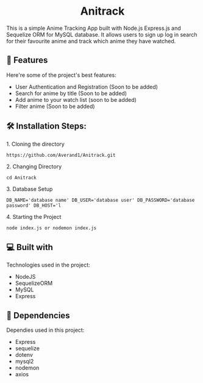 <h1 id="title" align="center">Anitrack</h1>

<p id="description">This is a simple Anime Tracking App built with Node.js Express.js and Sequelize ORM for MySQL database. It allows users to sign up log in search for their favourite anime and track which anime they have watched.</p>

  
  
<h2>🧐 Features</h2>

Here're some of the project's best features:

*   User Authentication and Registration (Soon to be added)
*   Search for anime by title (Soon to be added)
*   Add anime to your watch list (soon to be added)
*   Filter anime (Soon to be added)

<h2>🛠️ Installation Steps:</h2>

<p>1. Cloning the directory</p>

```
https://github.com/Averand1/Anitrack.git
```

<p>2. Changing Directory</p>

```
cd Anitrack
```

<p>3. Database Setup</p>

```
DB_NAME='database name' DB_USER='database user' DB_PASSWORD='database password' DB_HOST='l
```

<p>4. Starting the Project</p>

```
node index.js or nodemon index.js
```

  
  
<h2>💻 Built with</h2>

Technologies used in the project:

*   NodeJS
*   SequelizeORM
*   MySQL
*   Express

<h2>🔧 Dependencies </h2>

Dependies used in this project:

* Express
* sequelize
* dotenv
* mysql2
* nodemon
* axios
